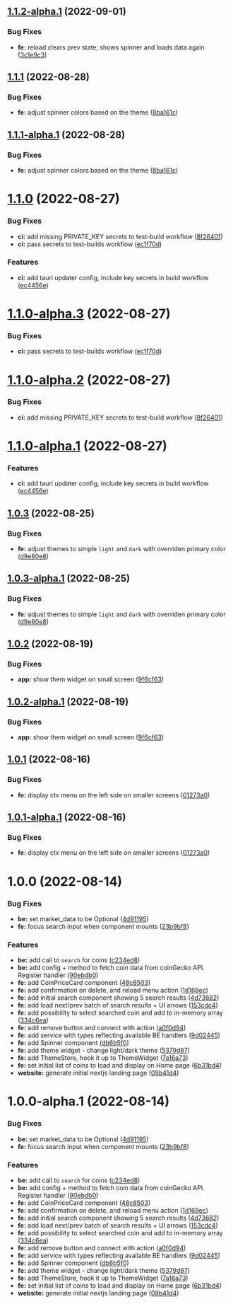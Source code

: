 ## [1.1.2-alpha.1](https://github.com/Royserg/bear-board/compare/v1.1.1...v1.1.2-alpha.1) (2022-09-01)


### Bug Fixes

* **fe:** reload clears prev state, shows spinner and loads data again ([3c1e9c3](https://github.com/Royserg/bear-board/commit/3c1e9c3427e900367d99f68c247143a07bf4986d))

## [1.1.1](https://github.com/Royserg/bear-board/compare/v1.1.0...v1.1.1) (2022-08-28)


### Bug Fixes

* **fe:** adjust spinner colors based on the theme ([8ba161c](https://github.com/Royserg/bear-board/commit/8ba161c95bdc9c16c3ac0e2a50a7b5d0b382301e))

## [1.1.1-alpha.1](https://github.com/Royserg/bear-board/compare/v1.1.0...v1.1.1-alpha.1) (2022-08-28)


### Bug Fixes

* **fe:** adjust spinner colors based on the theme ([8ba161c](https://github.com/Royserg/bear-board/commit/8ba161c95bdc9c16c3ac0e2a50a7b5d0b382301e))

# [1.1.0](https://github.com/Royserg/bear-board/compare/v1.0.3...v1.1.0) (2022-08-27)


### Bug Fixes

* **ci:** add missing PRIVATE_KEY secrets to test-build workflow ([8f26401](https://github.com/Royserg/bear-board/commit/8f26401c8d358c0f8e4228ffdd0f0c2f8d511966))
* **ci:** pass secrets to test-builds workflow ([ec1f70d](https://github.com/Royserg/bear-board/commit/ec1f70d5a9a63632fd94f30a8ede08bba318a277))


### Features

* **ci:** add tauri updater config, include key secrets in build workflow ([ec4456e](https://github.com/Royserg/bear-board/commit/ec4456e01b5d15e8df3bfa600348e40a865d7dff))

# [1.1.0-alpha.3](https://github.com/Royserg/bear-board/compare/v1.1.0-alpha.2...v1.1.0-alpha.3) (2022-08-27)


### Bug Fixes

* **ci:** pass secrets to test-builds workflow ([ec1f70d](https://github.com/Royserg/bear-board/commit/ec1f70d5a9a63632fd94f30a8ede08bba318a277))

# [1.1.0-alpha.2](https://github.com/Royserg/bear-board/compare/v1.1.0-alpha.1...v1.1.0-alpha.2) (2022-08-27)


### Bug Fixes

* **ci:** add missing PRIVATE_KEY secrets to test-build workflow ([8f26401](https://github.com/Royserg/bear-board/commit/8f26401c8d358c0f8e4228ffdd0f0c2f8d511966))

# [1.1.0-alpha.1](https://github.com/Royserg/bear-board/compare/v1.0.3...v1.1.0-alpha.1) (2022-08-27)


### Features

* **ci:** add tauri updater config, include key secrets in build workflow ([ec4456e](https://github.com/Royserg/bear-board/commit/ec4456e01b5d15e8df3bfa600348e40a865d7dff))

## [1.0.3](https://github.com/Royserg/bear-board/compare/v1.0.2...v1.0.3) (2022-08-25)


### Bug Fixes

* **fe:** adjust themes to simple `light` and `dark` with overriden primary color ([d9e80e8](https://github.com/Royserg/bear-board/commit/d9e80e8d262f68e2bcb8306d57227b7b41be0c02))

## [1.0.3-alpha.1](https://github.com/Royserg/bear-board/compare/v1.0.2...v1.0.3-alpha.1) (2022-08-25)


### Bug Fixes

* **fe:** adjust themes to simple `light` and `dark` with overriden primary color ([d9e80e8](https://github.com/Royserg/bear-board/commit/d9e80e8d262f68e2bcb8306d57227b7b41be0c02))

## [1.0.2](https://github.com/Royserg/bear-board/compare/v1.0.1...v1.0.2) (2022-08-19)


### Bug Fixes

* **app:** show them widget on small screen ([9f6cf63](https://github.com/Royserg/bear-board/commit/9f6cf63c8f330e955d0c3992e5dd540cf701ae31))

## [1.0.2-alpha.1](https://github.com/Royserg/bear-board/compare/v1.0.1...v1.0.2-alpha.1) (2022-08-19)


### Bug Fixes

* **app:** show them widget on small screen ([9f6cf63](https://github.com/Royserg/bear-board/commit/9f6cf63c8f330e955d0c3992e5dd540cf701ae31))

## [1.0.1](https://github.com/Royserg/bear-board/compare/v1.0.0...v1.0.1) (2022-08-16)


### Bug Fixes

* **fe:** display ctx menu on the left side on smaller screens ([01273a0](https://github.com/Royserg/bear-board/commit/01273a0720d8a2860e9c8fe21790733fb45f826c))

## [1.0.1-alpha.1](https://github.com/Royserg/bear-board/compare/v1.0.0...v1.0.1-alpha.1) (2022-08-16)


### Bug Fixes

* **fe:** display ctx menu on the left side on smaller screens ([01273a0](https://github.com/Royserg/bear-board/commit/01273a0720d8a2860e9c8fe21790733fb45f826c))

# 1.0.0 (2022-08-14)


### Bug Fixes

* **be:** set market_data to be Optional ([4d91195](https://github.com/Royserg/bear-board/commit/4d911952dda15c3aa2d5aff153e86b9b288ca470))
* **fe:** focus search input when component mounts ([23b9bf8](https://github.com/Royserg/bear-board/commit/23b9bf8bfbf96bd73acb58f7a8b13c58051d222b))


### Features

* **be:** add call to `search` for coins ([c234ed8](https://github.com/Royserg/bear-board/commit/c234ed806023cfefbf1b8702d5c7e4e071b39d9c))
* **be:** add config + method to fetch coin data from coinGecko API. Register handler ([90ebdb0](https://github.com/Royserg/bear-board/commit/90ebdb02f70de28a5867cf7c652bb9b7896d3667))
* **fe:** add CoinPriceCard component ([48c8503](https://github.com/Royserg/bear-board/commit/48c8503de4d04591bad284835da2ea5dcb485cde))
* **fe:** add confirmation on delete, and reload menu action ([1d169ec](https://github.com/Royserg/bear-board/commit/1d169ecfaf5f64e139741c6f29cbb27325fec6e7))
* **fe:** add initial search component showing 5 search results ([4d73682](https://github.com/Royserg/bear-board/commit/4d7368282c3c9fd945475cf54a1ea2a79c319620))
* **fe:** add load next/prev batch of search results + UI arrows ([153cdc4](https://github.com/Royserg/bear-board/commit/153cdc48d47d2529f7f7fcade4776bdefb58d271))
* **fe:** add possibility to select searched coin and add to in-memory array ([334c6ea](https://github.com/Royserg/bear-board/commit/334c6ea34f3057928ac01cf2401ef9accd910635))
* **fe:** add remove button and connect with action ([a0f0d94](https://github.com/Royserg/bear-board/commit/a0f0d9447351c95cedfbb09d515c71854d75364c))
* **fe:** add service with types reflecting available BE handlers ([9d02445](https://github.com/Royserg/bear-board/commit/9d02445f8b6f8f2f459c6339785e0bb0d3302897))
* **fe:** add Spinner component ([db6b5f0](https://github.com/Royserg/bear-board/commit/db6b5f0aa60f74aae628c20aa5f9874cd09ee1d7))
* **fe:** add theme widget - change light/dark theme ([5379d87](https://github.com/Royserg/bear-board/commit/5379d8772cfafc5ba2d73440c0bb4173f26b1137))
* **fe:** add ThemeStore, hook it up to ThemeWidget ([7a16a73](https://github.com/Royserg/bear-board/commit/7a16a7337fc38f5b20792682ce8521eed109e892))
* **fe:** set initial list of coins to load and display on Home page ([6b31bd4](https://github.com/Royserg/bear-board/commit/6b31bd42b9d47f1b72939ae50eff43ee25f65432))
* **website:** generate initial nextjs landing page ([09b41d4](https://github.com/Royserg/bear-board/commit/09b41d496647c9193482be61d09f46ae0a0dd0eb))

# 1.0.0-alpha.1 (2022-08-14)


### Bug Fixes

* **be:** set market_data to be Optional ([4d91195](https://github.com/Royserg/bear-board/commit/4d911952dda15c3aa2d5aff153e86b9b288ca470))
* **fe:** focus search input when component mounts ([23b9bf8](https://github.com/Royserg/bear-board/commit/23b9bf8bfbf96bd73acb58f7a8b13c58051d222b))


### Features

* **be:** add call to `search` for coins ([c234ed8](https://github.com/Royserg/bear-board/commit/c234ed806023cfefbf1b8702d5c7e4e071b39d9c))
* **be:** add config + method to fetch coin data from coinGecko API. Register handler ([90ebdb0](https://github.com/Royserg/bear-board/commit/90ebdb02f70de28a5867cf7c652bb9b7896d3667))
* **fe:** add CoinPriceCard component ([48c8503](https://github.com/Royserg/bear-board/commit/48c8503de4d04591bad284835da2ea5dcb485cde))
* **fe:** add confirmation on delete, and reload menu action ([1d169ec](https://github.com/Royserg/bear-board/commit/1d169ecfaf5f64e139741c6f29cbb27325fec6e7))
* **fe:** add initial search component showing 5 search results ([4d73682](https://github.com/Royserg/bear-board/commit/4d7368282c3c9fd945475cf54a1ea2a79c319620))
* **fe:** add load next/prev batch of search results + UI arrows ([153cdc4](https://github.com/Royserg/bear-board/commit/153cdc48d47d2529f7f7fcade4776bdefb58d271))
* **fe:** add possibility to select searched coin and add to in-memory array ([334c6ea](https://github.com/Royserg/bear-board/commit/334c6ea34f3057928ac01cf2401ef9accd910635))
* **fe:** add remove button and connect with action ([a0f0d94](https://github.com/Royserg/bear-board/commit/a0f0d9447351c95cedfbb09d515c71854d75364c))
* **fe:** add service with types reflecting available BE handlers ([9d02445](https://github.com/Royserg/bear-board/commit/9d02445f8b6f8f2f459c6339785e0bb0d3302897))
* **fe:** add Spinner component ([db6b5f0](https://github.com/Royserg/bear-board/commit/db6b5f0aa60f74aae628c20aa5f9874cd09ee1d7))
* **fe:** add theme widget - change light/dark theme ([5379d87](https://github.com/Royserg/bear-board/commit/5379d8772cfafc5ba2d73440c0bb4173f26b1137))
* **fe:** add ThemeStore, hook it up to ThemeWidget ([7a16a73](https://github.com/Royserg/bear-board/commit/7a16a7337fc38f5b20792682ce8521eed109e892))
* **fe:** set initial list of coins to load and display on Home page ([6b31bd4](https://github.com/Royserg/bear-board/commit/6b31bd42b9d47f1b72939ae50eff43ee25f65432))
* **website:** generate initial nextjs landing page ([09b41d4](https://github.com/Royserg/bear-board/commit/09b41d496647c9193482be61d09f46ae0a0dd0eb))
